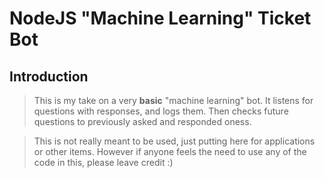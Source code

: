 # NodeJS "Machine Learning" Ticket Bot

## Introduction

> This is my take on a very **basic** "machine learning" bot. It listens for questions with responses, and logs them. Then checks future questions to previously asked and responded oness.

> This is not really meant to be used, just putting here for applications or other items. However if anyone feels the need to use any of the code in this, please leave credit :)
